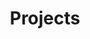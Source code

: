 ---
enable: true
title: "Projects"
description: |
  The Knowledgeable Computing and Reasoning (KRaCR) Lab at IIIT-Delhi focuses on Semantic Web, Knowledge Graphs, and Ontology-based reasoning to enhance machine-driven decision-making. By developing techniques for data integration, structured querying, and inferencing, the lab supports projects in legal informatics, healthcare, and environmental analytics, enabling efficient information retrieval and analysis.

# Testimonials

testimonials:
  - subheading: "Ontology Modelling and Enrichment"
    items:
      - name: "Enriching Ontologies using Cardinality, Union and Intersection Axioms"
        designation: "Monika Jain, Nikhil Sachdeva"
        avatar: "/images/avatar-sm.png"
        content: |
          Ontologies that are built automatically by learning systems scale well in terms of the number of concepts, relationships, and coverage. However, their quality is not good. Other axiom types, apart from simple subclass relations, are missing in these ontologies. In this project, we focus on extracting the minimum, maximum, and exact cardinality relations as well as the union and intersection axioms from text.
        button: https://firebasestorage.googleapis.com/v0/b/kracr-website.appspot.com/o/Publications%2Fbookchapter.pdf?alt=media&token=ec4ba408-e93f-4a5c-94f0-d4c839ba38e9
      
      - name: "ODPReco - An Ontology Design Pattern Recommendation System"
        designation: "Maleeha Arif Yasvi"
        avatar: "/images/avatar-sm.png"
        content: |
          Ontologies evolve over time due to changes in the domain and application requirements. Maintaining an ontology and keeping it up-to-date is challenging. Ontology Design Patterns (ODPs) can improve ontology quality, modularity, and reusability. We built a tool, ODPReco, to recommend possible ODPs by analyzing an ontology's lexical, structural, and behavioral aspects.
      
      - name: "OntoSeer - A Recommendation System to Improve the Quality of Ontologies"
        designation: "Pramit Bhattacharyya"
        avatar: "/images/avatar-sm.png"
        content: |
          Building an ontology is time-consuming and confusing, especially for beginners. OntoSeer is a tool that monitors ontology development and provides real-time suggestions for naming conventions, vocabulary reuse, ODP implementation, and axioms to improve ontology quality.
      
      - name: "Ontology Learning and Enrichment Benchmark"
        designation: "Anurag, Monika Jain"
        avatar: "/images/avatar-sm.png"
        content: |
          Ontology learning builds ontologies automatically from unstructured data. Several systems exist, but they have been tested on different datasets. We work on generating text with annotations to create benchmarks for ontology learning with various axioms.

  - subheading: "Description Logic Reasoning"
    items:
      - name: "Embeddings for EL++ Description Logic"
        designation: "Sutapa Mondal, Biswesh Mohapatra, Sumit Bhatia, Srinivasaraghavan"
        avatar: "/images/avatar-sm.png"
        content: |
          Knowledge graph embedding models focus on capturing graph structure but ignore ontology constraints. We work on mapping ontology classes and relations to an n-dimensional vector space while preserving relationships, enabling reasoning tasks like classification and consistency checking.
      
      - name: "OWL2Bench: A Benchmark for OWL 2 Reasoners"
        designation: "Gunjan Singh, Ashwat Kumar, Kanav Bhagat, Ritam Biswas, Sumit Bhatia"
        avatar: "/images/avatar-sm.png"
        content: |
          Ontology reasoners vary in performance and expressivity. OWL2Bench extends the University Ontology Benchmark (UOBM) with high-quality benchmarks covering OWL 2 constructs, enabling scalability testing with arbitrarily large ontologies.
      
      - name: "Ontology Reasoning on Resource Constrained Devices"
        designation: "Arushi Jain"
        avatar: "/images/avatar-sm.png"
        content: |
          Ontology reasoning is resource-intensive but beneficial for question-answering and knowledge consistency. We explore running ontology reasoners on constrained devices like Android phones and Raspberry Pi, measuring power consumption and feasibility.

  - subheading: "Knowledge Graphs"
    items:
      - name: "Knowledge Graphs for Legal Domain"
        designation: "Vidhi Sharma, Udit Bhati, Ayush Garg, Arham Ali, Abhyudit Badhul, Vikram Goel, Sandhya PR, Surya Prakash"
        avatar: "/images/avatar-sm.png"
        content: |
          Indian laws exist in different formats and are not digitized. We create a structured Knowledge Graph linking related sections across laws, enabling easy legal analytics and stakeholder interaction.
      
      - name: "Assessing the Quality of Knowledge Graphs"
        designation: "Nirali Arora"
        avatar: "/images/avatar-sm.png"
        content: |
          Knowledge Graphs (KGs) are built using manual, semi-automatic, or automatic methods. No direct quality metrics exist, so we develop metrics to assess KG quality directly, aiding improvement.
      
      - name: "Tool to Improve the Quality of Knowledge Graphs"
        designation: "Pragya Sethi, Nidhi Goyal, Ponnurangam Kumaraguru"
        avatar: "/images/avatar-sm.png"
        content: |
          Automatically generated Knowledge Graphs suffer from poor quality, especially with long sentences. We improve triple quality using heuristics and rules, enhancing the accuracy of Knowledge Graphs.
      
      - name: "A SPARQL to Cypher Transpiler"
        designation: "Lakshya Agrawal, Nikunj Singhal"
        avatar: "/images/avatar-sm.png"
        content: |
          SPARQL is the query language for RDF graphs, while Cypher is popular for Property Graphs. We develop a converter to bridge these two formats, enabling cross-platform querying.
      
      - name: "A Structured, Integrated Platform for Air Quality and Healthcare Data"
        designation: "Saad Ahmad, Sudhir Attri, Raghav Rathi, Vishal Kumar, Rahul Gupta, Tavpritesh Sethi, Ponnurangam Kumaraguru"
        avatar: "/images/avatar-sm.png"
        content: |
          Data from air pollution and healthcare are related but lack a common structure. Using Semantic Web technologies like OWL 2 and RDF, we integrate and link data for structured querying and analysis.
      
      - name: "An Ontology-based Recommendation System for Neonatologists"
        designation: "Monika Jain, Harpreet Singh"
        avatar: "/images/avatar-sm.png"
        content: |
          Preterm babies in NICUs need careful monitoring. We develop an ontology-based nutrition guideline system that captures neonate data and recommends the appropriate nutrition and feeding amounts.

_build:
  render: "never"
---